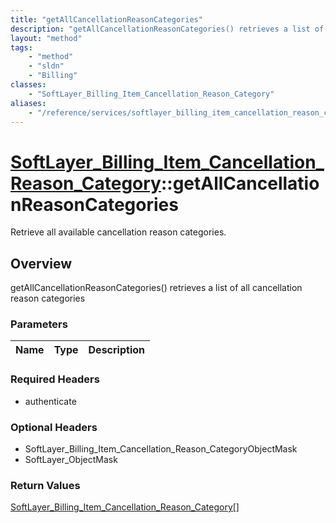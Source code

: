 ```yaml
---
title: "getAllCancellationReasonCategories"
description: "getAllCancellationReasonCategories() retrieves a list of all cancellation reason categories"
layout: "method"
tags:
    - "method"
    - "sldn"
    - "Billing"
classes:
    - "SoftLayer_Billing_Item_Cancellation_Reason_Category"
aliases:
    - "/reference/services/softlayer_billing_item_cancellation_reason_category/getAllCancellationReasonCategories"
---
```

# [SoftLayer_Billing_Item_Cancellation_Reason_Category](/reference/services/SoftLayer_Billing_Item_Cancellation_Reason_Category)::getAllCancellationReasonCategories

Retrieve all available cancellation reason categories. 


## Overview 
getAllCancellationReasonCategories() retrieves a list of all cancellation reason categories 

### Parameters 
|Name | Type | Description |
| --- | --- | --- |


### Required Headers
* authenticate

### Optional Headers
* SoftLayer_Billing_Item_Cancellation_Reason_CategoryObjectMask
* SoftLayer_ObjectMask

### Return Values
<a href='/reference/datatypes/SoftLayer_Billing_Item_Cancellation_Reason_Category'>SoftLayer_Billing_Item_Cancellation_Reason_Category[] </a>


